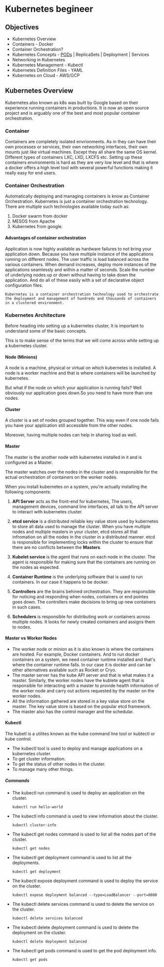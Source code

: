 # Kubernetes begineer

## Objectives

- Kubernetes Overview
- Containers - Docker
- Container Orchestration?
- Kubernetes Concepts - [PODs](/PODS.md) | ReplicaSets | Deployment | Services
- Networking in Kubernetes
- Kubernetes Management - Kubectl
- Kubernetes Definition Files - YAML
- Kubernetes on Cloud - AWS/GCP

## Kubernetes Overview

Kubernetes also known as k8s was built by Google based on their experience running containers in productions. It is now an open source project and is arguably one of the best and most popular container orchestration.

### Container

Containers are completely isolated envrionments. As in they can have their own processes or services, their own networking interfaces, their own mounts just like virtual machines. Except they all share the same OS kernel.
Different types of containers LXC, LXD, LXCFS etc.
Setting up these containers environments is hard as they are very low level and that is where a docker offers a high level tool with several powerful functions making it really easy for end users.

### Container Orchestration

Automatically deploying and managing containers is know as Container Orchestration.
Kubernetes is just a container orchestration technology.
There are multiple such technologies available today such as:

1. Docker swarm from docker
2. MESOS from Apache
3. Kubernetes from google.

#### Advantages of container orchestration

Application is now highly available as hardware failures to not bring your application down. Because you have multiple instance of the applications running on different nodes.
The user traffic is load balanced across the various containers.
When demand increases, deploy more instances of the applications seamlessly and within a matter of seconds.
Scale the number of underlying nodes up or down without having to take down the application.
And do all of these easily with a set of declarative object configuration files.

```
Kubernetes is a container orchestration technology used to orchestrate the deployment and management of hundreds and thousands of containers in a clustered environment.
```

### Kubernetes Architecture

Before heading into setting up a kubernetes cluster, It is important to understand some of the basic concepts.

This is to make sense of the terms that we will come across while setting up a kubernetes cluster.

#### Node (Minions)

A node is a machine, physical or virtual on which kubernetes is installed. A node is a worker machine and that is where containers will be launched by kubernetes.

But what if the node on which your application is running fails? Well obviously our application goes down.So you need to have more than one nodes.

#### Cluster

A cluster is a set of nodes grouped together.
This way even if one node fails you have your application still accessible from the other nodes.

Moreover, having multiple nodes can help in sharing load as well.

#### Master

The master is the another node with kubernetes installed in it and is configured as a Master.

The master watches over the nodes in the cluster and is responsible for the actual orchestration of containers on the worker nodes.

When you install kubernetes on a system, you're actually installing the following components:

1. **API Server** acts as the front-end for kubernetes, The users, management devices, command line interfaces, all talk to the API server to interact with kubernetes cluster.

2. **etcd service** is a distributed reliable key value store used by kubernetes to store all data used to manage the cluster. When you have multiple nodes and multiple masters in your cluster, etcd stores all that infromation on all the nodes in the cluster in a distributed manner. etcd is responsible for implementing locks within the cluster to ensure that there are no conflicts between the **Masters**.

3. **Kubelet service** is the agent that runs on each node in the cluster. The agent is responsible for making sure that the containers are running on the nodes as expected.

4. **Container Runtime** is the underlying software that is used to run containers. In our case it happens to be docker.

5. **Controllers** are the brains behined orchestration. They are responsible for noticing and responding when nodes, containers or end pointes goes down. The controllers make decisions to bring up new containers in such cases.

6. **Schedulers** is responsible for distributing work or containers across multiple nodes. It looks for newly created containers and assigns them to nodes.

#### Master vs Worker Nodes

- The worker node or minion as it is also known is where the containers are hosted. For example, Docker containers. And to run docker containers on a system, we need container runtime installed and that's where the container runtime falls. In our case it is docker and can be other alternatives available such as Rocket or Cryo.
- The master server has the kube API server and that is what makes it a master. Similarly, the worker nodes have the kublete agent that is responsible for interacting with a master to provide health information of the worker node and carry out actions requested by the master on the worker nodes.
- All the information gathered are stored in a key value store on the master. The key value store is based on the popular etcd framework.
- The master also has the control manager and the schedular.

#### Kubectl

The kubetl is a utilites known as the kube command line tool or kubtectl or kube control.

- The kubectl tool is used to deploy and manage applications on a kubernetes cluster.
- To get cluster information.
- To get the status of other nodes in the cluster.
- To manage many other things.

##### Commands

- The kubectl run command is used to deploy an application on the cluster.

  `kubectl run hello-world`
- The kubectl info command is used to view information about the cluster.

  `kubectl cluster-info`
- The kubectl get nodes command is used to list all the nodes part of the cluster.

  `kubectl get nodes`
- The kubectl get deployment command is used to list all the deployments.

  `kubectl get deployment`

- The kubectl expose deployment command is used to deploy the service on the cluster.
  
  `kubectl expose deployment balanced --type=LoadBalancer --port=8080`

- The kubectl delete services command is used to delete the service on the cluster.
  
  `kubectl delete services balanced`

- The kubectl delete deployment command is used to delete the deployment on the cluster.
  
  `kubectl delete deployment balanced`

- The kubectl get pods command is used to get the pod deployment info.
  
  `kubectl get pods`

